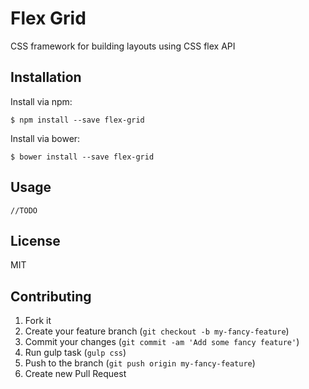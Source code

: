 # Flex Grid

CSS framework for building layouts using CSS flex API
## Installation

Install via npm:

```
$ npm install --save flex-grid
```

Install via bower:

```
$ bower install --save flex-grid
```

## Usage
```
//TODO
```

## License

MIT

## Contributing

1. Fork it
2. Create your feature branch (`git checkout -b my-fancy-feature`)
3. Commit your changes (`git commit -am 'Add some fancy feature'`)
4. Run gulp task (`gulp css`)
5. Push to the branch (`git push origin my-fancy-feature`)
6. Create new Pull Request
